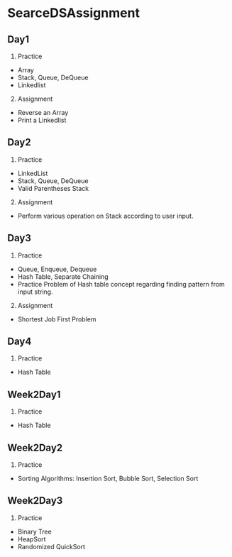 # SearceDSAssignment
## Day1
1. Practice
- Array
- Stack, Queue, DeQueue
- Linkedlist
2. Assignment
- Reverse an Array
- Print a Linkedlist
## Day2
1. Practice
- LinkedList
- Stack, Queue, DeQueue
- Valid Parentheses Stack
2. Assignment
- Perform various operation on Stack according to user input.
## Day3
1. Practice
- Queue, Enqueue, Dequeue
- Hash Table, Separate Chaining
- Practice Problem of Hash table concept regarding finding pattern from input string.
2. Assignment
- Shortest Job First Problem
## Day4
1. Practice
- Hash Table
## Week2Day1
1. Practice
- Hash Table
## Week2Day2
1. Practice
- Sorting Algorithms: Insertion Sort, Bubble Sort, Selection Sort
## Week2Day3
1. Practice
- Binary Tree
- HeapSort
- Randomized QuickSort